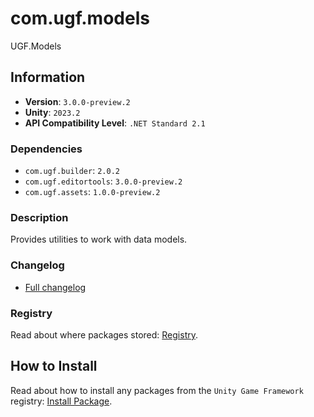 # com.ugf.models

UGF.Models

## Information

- **Version**: `3.0.0-preview.2`
- **Unity**: `2023.2`
- **API Compatibility Level**: `.NET Standard 2.1`

### Dependencies

- `com.ugf.builder`: `2.0.2`
- `com.ugf.editortools`: `3.0.0-preview.2`
- `com.ugf.assets`: `1.0.0-preview.2`


### Description

Provides utilities to work with data models.

### Changelog

- [Full changelog](changelog.md)

### Registry

Read about where packages stored: [Registry](https://github.com/unity-game-framework/organization/blob/main/docs/registry.md).

## How to Install

Read about how to install any packages from the `Unity Game Framework` registry: [Install Package](https://github.com/unity-game-framework/organization/blob/main/docs/install-packages.md).
